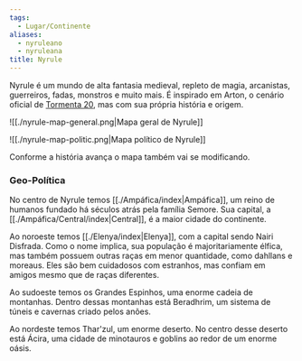 ```yaml
---
tags:
  - Lugar/Continente
aliases:
  - nyruleano
  - nyruleana
title: Nyrule
---
```

Nyrule é um mundo de alta fantasia medieval, repleto de magia, arcanistas, guerreiros, fadas, monstros e muito mais. É inspirado em Arton, o cenário oficial de [Tormenta 20](https://site.jamboeditora.com.br/tormenta20/), mas com sua própria história e origem.

![[./nyrule-map-general.png|Mapa geral de Nyrule]]

![[./nyrule-map-politic.png|Mapa político de Nyrule]]

Conforme a história avança o mapa também vai se modificando.

### Geo-Política
No centro de Nyrule temos [[./Ampáfica/index|Ampáfica]], um reino de humanos fundado há séculos atrás pela família Semore. Sua capital, a [[./Ampáfica/Central/index|Central]], é a maior cidade do continente.

Ao noroeste temos [[./Elenya/index|Elenya]], com a capital sendo Nairi Disfrada. Como o nome implica, sua população é majoritariamente élfica, mas também possuem outras raças em menor quantidade, como dahllans e moreaus. Eles são bem cuidadosos com estranhos, mas confiam em amigos mesmo que de raças diferentes.

Ao sudoeste temos os Grandes Espinhos, uma enorme cadeia de montanhas. Dentro dessas montanhas está Beradhrim, um sistema de túneis e cavernas criado pelos anões.

Ao nordeste temos Thar'zul, um enorme deserto. No centro desse deserto está Ácira, uma cidade de minotauros e goblins ao redor de um enorme oásis.
